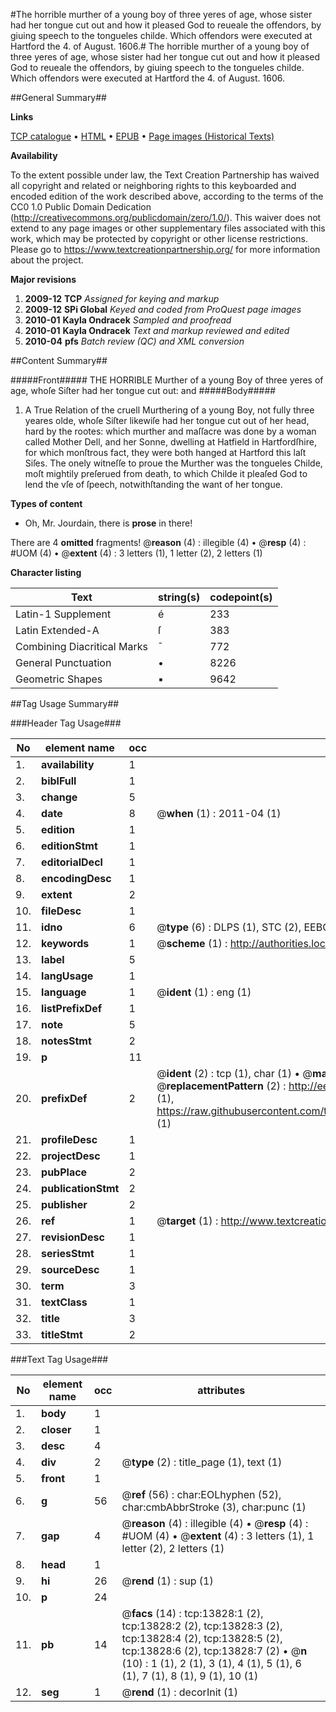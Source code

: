 #The horrible murther of a young boy of three yeres of age, whose sister had her tongue cut out and how it pleased God to reueale the offendors, by giuing speech to the tongueles childe. Which offendors were executed at Hartford the 4. of August. 1606.#
The horrible murther of a young boy of three yeres of age, whose sister had her tongue cut out and how it pleased God to reueale the offendors, by giuing speech to the tongueles childe. Which offendors were executed at Hartford the 4. of August. 1606.

##General Summary##

**Links**

[TCP catalogue](http://www.ota.ox.ac.uk/tcp/)  • 
[HTML](http://tei.it.ox.ac.uk/tcp/Texts-HTML/free/A20/A20115.html)  • 
[EPUB](http://tei.it.ox.ac.uk/tcp/Texts-EPUB/free/A20/A20115.epub) • 
[Page images (Historical Texts)](https://historicaltexts.jisc.ac.uk/eebo-99848716e)

**Availability**

To the extent possible under law, the Text Creation Partnership has waived all copyright and related or neighboring rights to this keyboarded and encoded edition of the work described above, according to the terms of the CC0 1.0 Public Domain Dedication (http://creativecommons.org/publicdomain/zero/1.0/). This waiver does not extend to any page images or other supplementary files associated with this work, which may be protected by copyright or other license restrictions. Please go to https://www.textcreationpartnership.org/ for more information about the project.

**Major revisions**

1. __2009-12__ __TCP__ *Assigned for keying and markup*
1. __2009-12__ __SPi Global__ *Keyed and coded from ProQuest page images*
1. __2010-01__ __Kayla Ondracek__ *Sampled and proofread*
1. __2010-01__ __Kayla Ondracek__ *Text and markup reviewed and edited*
1. __2010-04__ __pfs__ *Batch review (QC) and XML conversion*

##Content Summary##

#####Front#####
THE HORRIBLE Murther of a young Boy of three yeres of age, whoſe Siſter had her tongue cut out: and 
#####Body#####

1. A True Relation of the cruell Murthering of a young Boy, not fully three yeares olde, whoſe Siſter likewiſe had her tongue cut out of her head, hard by the rootes: which murther and maſſacre was done by a woman called Mother Dell, and her Sonne, dwelling at Hatfield in Hartfordſhire, for which monſtrous fact, they were both hanged at Hartford this laſt Siſes. The onely witneſſe to proue the Murther was the tongueles Childe, moſt mightily preſerued from death, to which Childe it pleaſed God to lend the vſe of ſpeech, notwithſtanding the want of her tongue.

**Types of content**

  * Oh, Mr. Jourdain, there is **prose** in there!

There are 4 **omitted** fragments! 
 @__reason__ (4) : illegible (4)  •  @__resp__ (4) : #UOM (4)  •  @__extent__ (4) : 3 letters (1), 1 letter (2), 2 letters (1)

**Character listing**


|Text|string(s)|codepoint(s)|
|---|---|---|
|Latin-1 Supplement|é|233|
|Latin Extended-A|ſ|383|
|Combining             Diacritical Marks|̄|772|
|General Punctuation|•|8226|
|Geometric Shapes|▪|9642|

##Tag Usage Summary##

###Header Tag Usage###

|No|element name|occ|attributes|
|---|---|---|---|
|1.|__availability__|1||
|2.|__biblFull__|1||
|3.|__change__|5||
|4.|__date__|8| @__when__ (1) : 2011-04 (1)|
|5.|__edition__|1||
|6.|__editionStmt__|1||
|7.|__editorialDecl__|1||
|8.|__encodingDesc__|1||
|9.|__extent__|2||
|10.|__fileDesc__|1||
|11.|__idno__|6| @__type__ (6) : DLPS (1), STC (2), EEBO-CITATION (1), PROQUEST (1), VID (1)|
|12.|__keywords__|1| @__scheme__ (1) : http://authorities.loc.gov/ (1)|
|13.|__label__|5||
|14.|__langUsage__|1||
|15.|__language__|1| @__ident__ (1) : eng (1)|
|16.|__listPrefixDef__|1||
|17.|__note__|5||
|18.|__notesStmt__|2||
|19.|__p__|11||
|20.|__prefixDef__|2| @__ident__ (2) : tcp (1), char (1)  •  @__matchPattern__ (2) : ([0-9\-]+):([0-9IVX]+) (1), (.+) (1)  •  @__replacementPattern__ (2) : http://eebo.chadwyck.com/downloadtiff?vid=$1&page=$2 (1), https://raw.githubusercontent.com/textcreationpartnership/Texts/master/tcpchars.xml#$1 (1)|
|21.|__profileDesc__|1||
|22.|__projectDesc__|1||
|23.|__pubPlace__|2||
|24.|__publicationStmt__|2||
|25.|__publisher__|2||
|26.|__ref__|1| @__target__ (1) : http://www.textcreationpartnership.org/docs/. (1)|
|27.|__revisionDesc__|1||
|28.|__seriesStmt__|1||
|29.|__sourceDesc__|1||
|30.|__term__|3||
|31.|__textClass__|1||
|32.|__title__|3||
|33.|__titleStmt__|2||


###Text Tag Usage###

|No|element name|occ|attributes|
|---|---|---|---|
|1.|__body__|1||
|2.|__closer__|1||
|3.|__desc__|4||
|4.|__div__|2| @__type__ (2) : title_page (1), text (1)|
|5.|__front__|1||
|6.|__g__|56| @__ref__ (56) : char:EOLhyphen (52), char:cmbAbbrStroke (3), char:punc (1)|
|7.|__gap__|4| @__reason__ (4) : illegible (4)  •  @__resp__ (4) : #UOM (4)  •  @__extent__ (4) : 3 letters (1), 1 letter (2), 2 letters (1)|
|8.|__head__|1||
|9.|__hi__|26| @__rend__ (1) : sup (1)|
|10.|__p__|24||
|11.|__pb__|14| @__facs__ (14) : tcp:13828:1 (2), tcp:13828:2 (2), tcp:13828:3 (2), tcp:13828:4 (2), tcp:13828:5 (2), tcp:13828:6 (2), tcp:13828:7 (2)  •  @__n__ (10) : 1 (1), 2 (1), 3 (1), 4 (1), 5 (1), 6 (1), 7 (1), 8 (1), 9 (1), 10 (1)|
|12.|__seg__|1| @__rend__ (1) : decorInit (1)|
